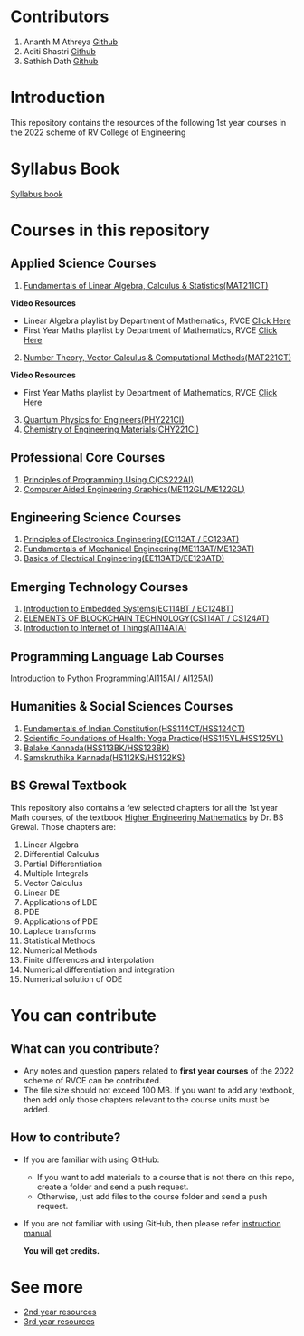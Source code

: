 # Contributors
1) Ananth M Athreya [Github](https://github.com/AnanthMAthreya)
2) Aditi Shastri [Github](https://github.com/AditiShastri)
3) Sathish Dath [Github](https://github.com/dath2006)
# Introduction
This repository contains the resources of the following 1st year courses in the 2022 scheme of RV College of Engineering
# Syllabus Book
[Syllabus book](https://github.com/AnanthMAthreya/1st-year-resources-2022-scheme-rvce/blob/main/Syllabus%20book.pdf)
# Courses in this repository
## Applied Science Courses
1) [Fundamentals of Linear Algebra, Calculus & Statistics(MAT211CT)](https://github.com/AnanthMAthreya/1st-year-resources-2022-scheme-rvce/tree/main/1st_sem/Mathematics)

**Video Resources**
- Linear Algebra playlist by Department of Mathematics, RVCE [Click Here](https://youtube.com/playlist?list=PLlzzm7LKQHC1zkIXcGlshq9e5C0UL7gvd&si=l-GXzlL91hD-6xHC)
- First Year Maths playlist by Department of Mathematics, RVCE [Click Here](https://youtube.com/playlist?list=PLlzzm7LKQHC3foeKqiqL24TAOFcdpWPWt&si=FCfN94JN0_vrNdeN)
2) [Number Theory, Vector Calculus & Computational Methods(MAT221CT)](https://github.com/AnanthMAthreya/1st-year-resources-2022-scheme-rvce/tree/main/2nd%20sem/Maths(22MA21C))

**Video Resources**
- First Year Maths playlist by Department of Mathematics, RVCE [Click Here](https://youtube.com/playlist?list=PLlzzm7LKQHC3foeKqiqL24TAOFcdpWPWt&si=FCfN94JN0_vrNdeN)
3) [Quantum Physics for Engineers(PHY221CI)](https://github.com/AnanthMAthreya/1st-year-resources-2022-scheme-rvce/tree/main/2nd%20sem/Physics(22PH22C))
4) [Chemistry of Engineering Materials(CHY221CI)](https://github.com/AnanthMAthreya/1st-year-resources-2022-scheme-rvce/tree/main/1st_sem/Chemistry)
## Professional Core Courses
1) [Principles of Programming Using C(CS222AI)](https://github.com/AnanthMAthreya/1st-year-resources-2022-scheme-rvce/tree/main/2nd%20sem/Programming%20in%20C(22CS23))
2) [Computer Aided Engineering Graphics(ME112GL/ME122GL)](https://github.com/AnanthMAthreya/1st-year-resources-2022-scheme-rvce/tree/main/1st_sem/CAED)
## Engineering Science Courses
1) [Principles of Electronics Engineering(EC113AT / EC123AT)](https://github.com/AnanthMAthreya/1st-year-resources-2022-scheme-rvce/tree/main/Engineering%20Science%20courses(ESC)/Electronics%20ESC)
2) [Fundamentals of Mechanical Engineering(ME113AT/ME123AT)](https://github.com/AnanthMAthreya/1st-year-resources-2022-scheme-rvce/tree/main/Engineering%20Science%20courses(ESC)/Mechanical(22ES24E))
3) [Basics of Electrical Engineering(EE113ATD/EE123ATD)](https://github.com/AnanthMAthreya/1st-year-resources-2022-scheme-rvce/tree/main/Engineering%20Science%20courses(ESC)/Electrical%20ESC(EE113AT%2CEE123AT))
## Emerging Technology Courses
1) [Introduction to Embedded Systems(EC114BT / EC124BT)](https://github.com/AnanthMAthreya/1st-year-resources-2022-scheme-rvce/tree/main/Emerging%20Technology%20Courses(ETC)/Embedded%20systems(22EM211))
2) [ELEMENTS OF BLOCKCHAIN TECHNOLOGY(CS114AT / CS124AT)](https://github.com/AnanthMAthreya/1st-year-resources-2022-scheme-rvce/tree/main/Emerging%20Technology%20Courses(ETC)/Blockchain(CS124AT))
3) [Introduction to Internet of Things(AI114ATA)](https://github.com/AnanthMAthreya/1st-year-resources-2022-scheme-rvce/tree/main/Emerging%20Technology%20Courses(ETC)/Introduction%20to%20Internet%20of%20Things(AI114ATA))
## Programming Language Lab Courses
[Introduction to Python Programming(AI115AI / AI125AI)](https://github.com/AnanthMAthreya/1st-year-resources-2022-scheme-rvce/tree/main/Programming%20Language%20Course(PLC)/Python%20PLC)
## Humanities & Social Sciences Courses
1) [Fundamentals of Indian Constitution(HSS114CT/HSS124CT)](https://github.com/AnanthMAthreya/1st-year-resources-2022-scheme-rvce/tree/main/1st_sem/Indian%20constitution)
2) [Scientific Foundations of Health: Yoga Practice(HSS115YL/HSS125YL)](https://github.com/AnanthMAthreya/1st-year-resources-2022-scheme-rvce/tree/main/1st_sem/Indian%20constitution)
3) [Balake Kannada(HSS113BK/HSS123BK)](https://github.com/AnanthMAthreya/1st-year-resources-2022-scheme-rvce/tree/main/2nd%20sem)
4) [Samskruthika Kannada(HS112KS/HS122KS)](https://github.com/AnanthMAthreya/1st-year-resources-2022-scheme-rvce/tree/main/2nd%20sem/Samskrithika%20Kannada%20(HS112KS))
## BS Grewal Textbook
This repository also contains a few selected chapters for all the 1st year Math courses, of the textbook [Higher Engineering Mathematics](https://github.com/AnanthMAthreya/1st-year-resources-2022-scheme-rvce/tree/main/BS%20Grewal%20Math%20textbook) by Dr. BS Grewal. Those chapters are:
1) Linear Algebra
2) Differential Calculus
3) Partial Differentiation
4) Multiple Integrals
5) Vector Calculus
6) Linear DE
7) Applications of LDE
8) PDE
9) Applications of PDE
10) Laplace transforms
11) Statistical Methods
12) Numerical Methods
13) Finite differences and interpolation
14) Numerical differentiation and integration
15) Numerical solution of ODE
# You can contribute
## What can you contribute?
- Any notes and question papers related to __first year courses__ of the 2022 scheme of RVCE can be contributed.
- The file size should not exceed 100 MB. If you want to add any textbook, then add only those chapters relevant to the course units must be added.
## How to contribute?
- If you are familiar with using GitHub:
  + If you want to add materials to a course that is not there on this repo, create a folder and send a push request.
  + Otherwise, just add files to the course folder and send a push request.
  
- If you are not familiar with using GitHub, then please refer [instruction manual](https://github.com/AnanthMAthreya/HowToContribute)

  __You will get credits.__
# See more
- [2nd year resources](https://github.com/AnanthMAthreya/2nd-year-resources-2022-scheme-rvce)
- [3rd year resources](https://github.com/AnanthMAthreya/3rd-year-resources-2022-scheme-rvce)

